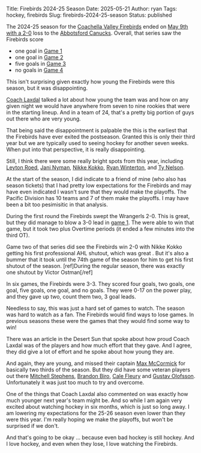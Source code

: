 Title: Firebirds 2024-25 Season
Date: 2025-05-21
Author: ryan
Tags: hockey, firebirds
Slug: firebirds-2024-25-season
Status: published

The 2024-25 season for the [Coachella Valley Firebirds](https://cvfirebirds.com/) ended on [May 9th with a 2-0](https://theahl.com/stats/game-summary/1027712) loss to the [Abbotsford Canucks](https://abbotsford.canucks.com/). Overall, that series saw the Firebirds score

* one goal in [Game 1](https://theahl.com/stats/game-summary/1027709)
* one goal in [Game 2](https://theahl.com/stats/game-summary/1027710)
* five goals in [Game 3](https://theahl.com/stats/game-summary/1027711)
* no goals in [Game 4](https://theahl.com/stats/game-summary/1027712)

This isn't surprising given exactly how young the Firebirds were this season, but it was disappointing.

[Coach Laxdal](https://en.wikipedia.org/wiki/Derek_Laxdal) talked a lot about how young the team was and how on any given night we would have anywhere from seven to nine rookies that were in the starting lineup. And in a team of 24, that's a pretty big portion of guys out there who are very young.

That being said the disappointment is palpable the this is the earliest that the Firebirds have ever exited the postseason. Granted this is only their third year but we are typically used to seeing hockey for another seven weeks. When put into that perspective, it is really disappointing.

Still, I think there were some really bright spots from this year, including [Leyton Roed](https://theahl.com/stats/player/10083/88/lleyton-roed), [Jani Nyman](https://theahl.com/stats/player/10127/88/jani-nyman), [Nikke Kokko](https://theahl.com/stats/player/10186/88/nikke-kokko), [Ryan Winterton](https://theahl.com/stats/player/9766/88/ryan-winterton), and [Ty Nelson](https://theahl.com/stats/player/9764/88/ty-nelson).

At the start of the season, I did indicate to a friend of mine (who also has season tickets) that I had pretty low expectations for the Firebirds and may have even indicated I wasn't sure that they would make the playoffs. The Pacific Division has 10 teams and 7 of them make the playoffs. I may have been a bit too pesimisitic in that analysis.

During the first round the Firebirds swept the Wrangerls 2-0. This is great, but they did manage to blow a 3-0 lead in [game 1](https://theahl.com/stats/game-summary/1027696). The were able to win that game, but it took two plus Overtime periods (it ended a few minutes into the third OT).

Game two of that series did see the Firebirds win 2-0 with Nikke Kokko getting his first professional AHL shutout, which was great . But it's also a bummer that it took until the 74th game of the season for him to get his first shutout of the season. [ref]During the regular season, there was exactly one shutout by Victor Ostman[/ref]

In six games, the Firebirds were 3-3. They scored four goals, two goals, one goal, five goals, one goal, and no goals. They were 0-17 on the power play, and they gave up two, count them two, 3 goal leads.

Needless to say, this was just a hard set of games to watch. The season was hard to watch as a fan. The Firebirds would find ways to lose games. In previous seasons these were the games that they would find some way to win!

There was an article in the Desert Sun that spoke about how proud Coach Laxdal was of the players and how much effort that they gave. And I agree, they did give a lot of effort and he spoke about how young they are.

And again, they are young, and missed their captain [Max McCormick](https://theahl.com/stats/player/5611) for basically two thirds of the season. But they did have some veteran players out there [Mitchell Stephens](https://theahl.com/stats/player/6306/88/mitchell-stephens), [Brandon Biro](https://theahl.com/stats/player/8513/88/brandon-biro), [Cale Fleury](https://theahl.com/stats/player/7382/88/cale-fleury) and [Gustav Olofsson](https://theahl.com/stats/player/5471/88/gustav-olofsson). Unfortunately it was just too much to try and overcome.

One of the things that Coach Laxdal also commented on was exactly how much younger next year's team might be. And so while I am again very excited about watching hockey in six months, which is just so long away. I am lowering my expectations for the 25-26 season even lower than they were this year. I'm really hoping we make the playoffs, but won't be surprised if we don't.

And that's going to be okay ... because even bad hockey is still hockey. And I love hockey, and even when they lose, I love watching the Firebirds.
